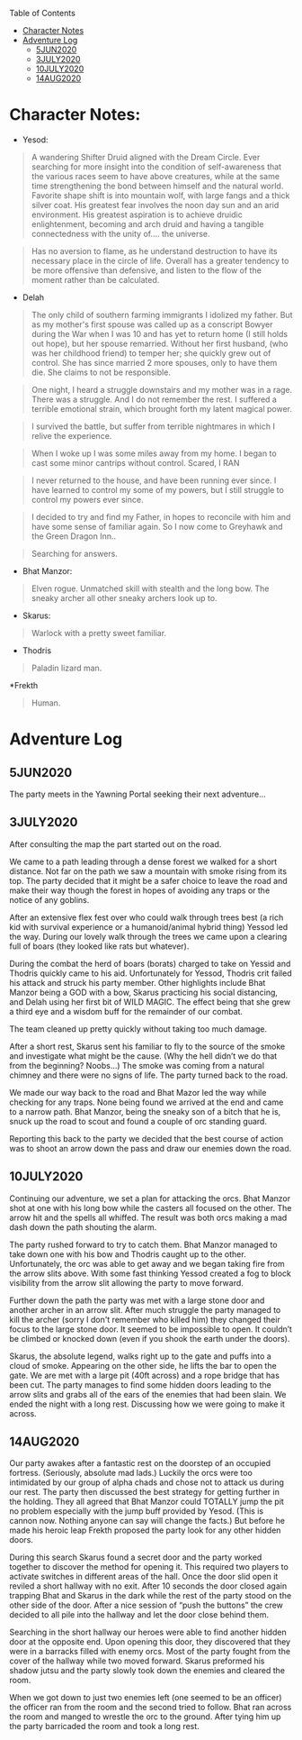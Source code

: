 Table of Contents
* [Character Notes](#character-notes)
* [Adventure Log](#adventure-log)
    * [5JUN2020](#5jun2020)
    * [3JULY2020](#3JULY2020)
    * [10JULY2020](#10JULY2020)
    * [14AUG2020](#14AUG2020)

# Character Notes:

* Yesod:
> A wandering Shifter Druid aligned with the Dream Circle. Ever searching for more insight into the condition of self-awareness that the various races seem to have above creatures, while at the same time strengthening the bond between himself and the natural world. Favorite shape shift is into mountain wolf, with large fangs and a thick silver coat. His greatest fear involves the noon day sun and an arid environment. His greatest aspiration is to achieve druidic enlightenment, becoming and arch druid and having a tangible connectedness with the unity of.... the universe. 

> Has no aversion to flame, as he understand destruction to have its necessary place in the circle of life. Overall has a greater tendency to be more offensive than defensive, and listen to the flow of the moment rather than be calculated. 

* Delah
>The only child of southern farming immigrants I idolized my father. But as my mother's first 
spouse was called up as a conscript Bowyer during the <most recent> War when I was 10 and has yet to return home (I still holds out hope), but her spouse remarried. Without her first husband, (who was her childhood friend)  to temper her; she quickly grew out of control. She has since married 2 more spouses, only to have them die. She claims to not be responsible.

>One night, I heard a struggle downstairs and my mother was in a rage. There was a struggle.
And I do not remember the rest. I suffered a terrible emotional strain, which brought 
forth my latent magical power. 

>I survived the battle, but suffer from terrible nightmares in which I relive the experience.

>When I woke up I was some miles away from my home. I began to cast some minor cantrips without control. Scared, I RAN

>I never returned to the house, and have been running ever since. I have learned to control my some of my powers, but I still struggle to control my powers ever since.


>I decided to try and find my Father, in hopes to reconcile with him and have some sense of familiar again. So I now come to Greyhawk and the Green Dragon Inn..

>Searching for answers.


* Bhat Manzor:
>Elven rogue. Unmatched skill with stealth and the long bow. The sneaky archer all other sneaky archers look up to. 

* Skarus:
>Warlock with a pretty sweet familiar.

* Thodris
>Paladin lizard man.

*Frekth
>Human. 


# Adventure Log
## 5JUN2020
The party meets in the Yawning Portal seeking their next adventure...
## 3JULY2020
After consulting the map the part started out on the road. 

We came to a path leading through a dense forest we walked for a short distance. Not far on the path we saw a mountain with smoke rising from its top. The party decided that it might be a safer choice to leave the road and make their way though the forest in hopes of avoiding any traps or the notice of any goblins. 

After an extensive flex fest over who could walk through trees best (a rich kid with survival experience or a humanoid/animal hybrid thing) Yessod led the way. During our lovely walk through the trees we came upon a clearing full of boars (they looked like rats but whatever).

During the combat the herd of boars (borats) charged to take on Yessid and Thodris quickly came to his aid.  Unfortunately for Yessod, Thodris crit failed his attack and struck his party member. Other highlights include Bhat Manzor being a GOD with a bow, Skarus practicing his social distancing, and Delah using her first bit of WILD MAGIC. The effect being that she grew a third eye and a wisdom buff for the remainder of our combat. 

The team cleaned up pretty quickly without taking too much damage. 

After a short rest, Skarus sent his familiar to fly to the source of the smoke and investigate what might be the cause. (Why the hell didn’t we do that from the beginning? Noobs…) The smoke was coming from a natural chimney and there were no signs of life. The party turned back to the road. 

We made our way back to the road and Bhat Mazor led the way while checking for any traps. None being found we arrived at the end and came to a narrow path. Bhat Manzor, being the sneaky son of a bitch that he is, snuck up the road to scout and found a couple of orc standing guard. 

Reporting this back to the party we decided that the best course of action was to shoot an arrow down the pass and draw our enemies down the road. 
## 10JULY2020
Continuing our adventure, we set a plan for attacking the orcs. Bhat Manzor shot at one with his long bow while the casters all focused on the other. The arrow hit and the spells all whiffed. The result was both orcs making a mad dash down the path shouting the alarm. 

The party rushed forward to try to catch them. Bhat Manzor managed to take down one with his bow and Thodris caught up to the other. Unfortunately, the orc was able to get away and we began taking fire from the arrow slits above. With some fast thinking Yessod created a fog to block visibility from the arrow slit allowing the party to move forward. 

Further down the path the party was met with a large stone door and another archer in an arrow slit. After much struggle the party managed to kill the archer (sorry I don't remember who killed him) they changed their focus to the large stone door. It seemed to be impossible to open. It couldn’t be climbed or knocked down (even if you shook the earth under the doors). 

Skarus, the absolute legend, walks right up to the gate and puffs into a cloud of smoke. Appearing on the other side, he lifts the bar to open the gate. We are met with a large pit (40ft across) and a rope bridge that has been cut. The party manages to find some hidden doors leading to the arrow slits and grabs all of the ears of the enemies that had been slain.  We ended the night with a long rest. Discussing  how we were going to make it across. 

## 14AUG2020
Our party awakes after a fantastic rest on the doorstep of an occupied fortress. (Seriously, absolute mad lads.) Luckily the orcs were too intimidated by our group of alpha chads and chose not to attack us during our rest. 
The party then discussed the best strategy for getting further in the holding. They all agreed that Bhat Manzor could TOTALLY jump the pit no problem especially with the jump buff provided by Yesod. (This is cannon now. Nothing anyone can say will change the facts.) But before he made his heroic leap Frekth proposed the party look for any other hidden doors. 

During this search Skarus found a secret door and the party worked together to discover the method for opening it. This required two players to activate switches in different areas of the hall. Once the door slid open it reviled a short hallway with no exit. After 10 seconds the door closed again trapping Bhat and Skarus in the dark while the rest of the party stood on the other side of the door. After a nice session of “push the buttons” the crew decided to all pile into the hallway and let the door close behind them. 

Searching in the short hallway our heroes were able to find another hidden door at the opposite end. Upon opening this door, they discovered that they were in a barracks filled with enemy orcs. Most of the party fought from the cover of the hallway while two moved forward. Skarus preformed his shadow jutsu and the party slowly took down the enemies and cleared the room. 

When we got down to just two enemies left (one seemed to be an officer) the officer ran from the room and the second tried to follow. Bhat ran across the room and manged to wrestle the orc to the ground. After tying him up the party barricaded the room and took a long rest. 
